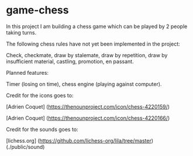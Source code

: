 # game-chess
In this project I am building a chess game which can be played by 2 people taking turns.

The following chess rules have not yet been implemented in the project:

Check, checkmate, draw by stalemate, draw by repetition, draw by insufficient material, castling, promotion, en passant.

Planned features:

Timer (losing on time), chess engine (playing against computer).

Credit for the icons goes to:

[Adrien Coquet] (https://thenounproject.com/icon/chess-4220159/)

[Adrien Coquet] (https://thenounproject.com/icon/chess-4220166/)

Credit for the sounds goes to:

[lichess.org] (https://github.com/lichess-org/lila/tree/master) (./public/sound)